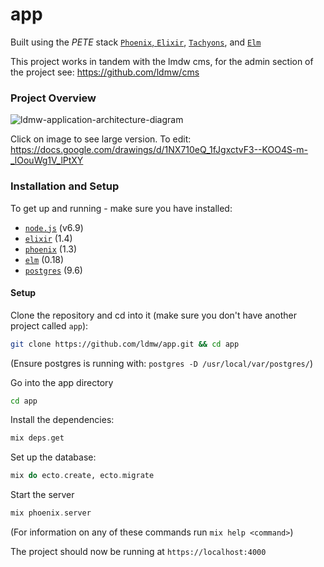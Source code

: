 # app

Built using the _PETE_ stack [`Phoenix`, `Elixir`](http://www.phoenixframework.org/), [`Tachyons`](http://tachyons.io/), and [`Elm`](http://elm-lang.org/)

This project works in tandem with the lmdw cms, for the admin section of the project see: https://github.com/ldmw/cms

### Project Overview

![ldmw-application-architecture-diagram](https://cloud.githubusercontent.com/assets/194400/25229096/cd075eb6-25c6-11e7-8233-5712d55a20fe.png)

Click on image to see large version.
To edit: https://docs.google.com/drawings/d/1NX710eQ_1fJgxctvF3--KOO4S-m-_lOouWg1V_lPtXY

### Installation and Setup

To get up and running - make sure you have installed:

+ [`node.js`](https://nodejs.org/en/download/) (v6.9)
+ [`elixir`](http://elixir-lang.org/install.html) (1.4)
+ [`phoenix`](http://www.phoenixframework.org/docs/installation) (1.3)
+ [`elm`](https://guide.elm-lang.org/install.html) (0.18)
+ [`postgres`](https://www.postgresql.org/download/) (9.6)

#### Setup

Clone the repository and cd into it (make sure you don't have another project called `app`):

```bash
git clone https://github.com/ldmw/app.git && cd app
```

(Ensure postgres is running with: `postgres -D /usr/local/var/postgres/`)

Go into the app directory

```bash
cd app
```

Install the dependencies:

```elixir
mix deps.get
```

Set up the database:

```elixir
mix do ecto.create, ecto.migrate
```

Start the server

```elixir
mix phoenix.server
```

(For information on any of these commands run `mix help <command>`)

The project should now be running at `https://localhost:4000`

